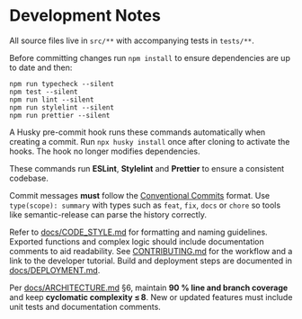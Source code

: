 # Development Notes

All source files live in `src/**` with accompanying tests in `tests/**`.

Before committing changes run `npm install` to ensure dependencies are up to
date and then:

```
npm run typecheck --silent
npm test --silent
npm run lint --silent
npm run stylelint --silent
npm run prettier --silent
```

A Husky pre-commit hook runs these commands automatically when creating a
commit. Run `npx husky install` once after cloning to activate the hooks. The
hook no longer modifies dependencies.

These commands run **ESLint**, **Stylelint** and **Prettier** to ensure a
consistent codebase.

Commit messages **must** follow the
[Conventional Commits](https://www.conventionalcommits.org/en/v1.0.0/) format.
Use `type(scope): summary` with types such as `feat`, `fix`, `docs` or `chore`
so tools like semantic-release can parse the history correctly.

Refer to [docs/CODE_STYLE.md](docs/CODE_STYLE.md) for formatting and naming
guidelines. Exported functions and complex logic should include documentation
comments to aid readability. See [CONTRIBUTING.md](CONTRIBUTING.md) for the
workflow and a link to the developer tutorial. Build and deployment steps are
documented in [docs/DEPLOYMENT.md](docs/DEPLOYMENT.md).

Per [docs/ARCHITECTURE.md](docs/ARCHITECTURE.md) §6, maintain **90 % line and
branch coverage** and keep **cyclomatic complexity ≤ 8**. New or updated
features must include unit tests and documentation comments.
